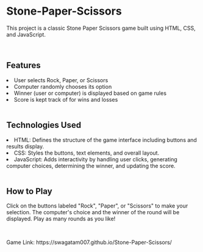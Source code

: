 # Stone-Paper-Scissors
<p>This project is a classic Stone Paper Scissors game built using HTML, CSS, and JavaScript.</p>
<br>

<h2><strong>Features</strong></h2>
<li>User selects Rock, Paper, or Scissors</li>
<li>Computer randomly chooses its option</li>
<li>Winner (user or computer) is displayed based on game rules</li>
<li>Score is kept track of for wins and losses</li>
<br>

<h2><strong>Technologies Used</strong></h2>
<li>HTML: Defines the structure of the game interface including buttons and results display.</li>
<li>CSS: Styles the buttons, text elements, and overall layout.</li>
<li>JavaScript: Adds interactivity by handling user clicks, generating computer choices, determining the winner, and updating the score.</li>
<br>

<h2><strong>How to Play</strong></h2>
<p>Click on the buttons labeled "Rock", "Paper", or "Scissors" to make your selection. The computer's choice and the winner of the round will be displayed. Play as many rounds as you like!</p>
<br>

<p>Game Link: https://swagatam007.github.io/Stone-Paper-Scissors/</p>
